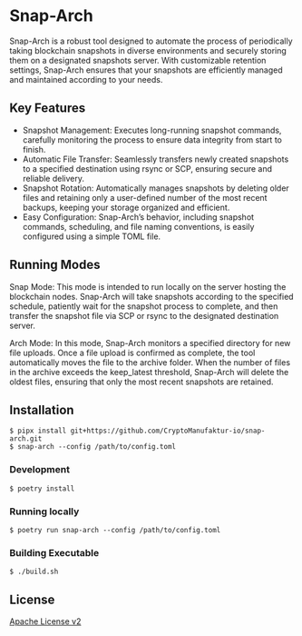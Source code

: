 # Snap-Arch

Snap-Arch is a robust tool designed to automate the process of periodically taking blockchain snapshots in diverse environments and securely storing them on a designated snapshots server. With customizable retention settings, Snap-Arch ensures that your snapshots are efficiently managed and maintained according to your needs.

## Key Features
- Snapshot Management: Executes long-running snapshot commands, carefully monitoring the process to ensure data integrity from start to finish.
- Automatic File Transfer: Seamlessly transfers newly created snapshots to a specified destination using rsync or SCP, ensuring secure and reliable delivery.
- Snapshot Rotation: Automatically manages snapshots by deleting older files and retaining only a user-defined number of the most recent backups, keeping your storage organized and efficient.
- Easy Configuration: Snap-Arch’s behavior, including snapshot commands, scheduling, and file naming conventions, is easily configured using a simple TOML file.


## Running Modes
Snap Mode: This mode is intended to run locally on the server hosting the blockchain nodes. Snap-Arch will take snapshots according to the specified schedule, patiently wait for the snapshot process to complete, and then transfer the snapshot file via SCP or rsync to the designated destination server.

Arch Mode: In this mode, Snap-Arch monitors a specified directory for new file uploads. Once a file upload is confirmed as complete, the tool automatically moves the file to the archive folder. When the number of files in the archive exceeds the keep_latest threshold, Snap-Arch will delete the oldest files, ensuring that only the most recent snapshots are retained.

## Installation

```shell
$ pipx install git+https://github.com/CryptoManufaktur-io/snap-arch.git
$ snap-arch --config /path/to/config.toml
```

### Development

```shell
$ poetry install
```

### Running locally

```shell
$ poetry run snap-arch --config /path/to/config.toml
```

### Building Executable

```shell
$ ./build.sh
```

## License

[Apache License v2](LICENSE)
